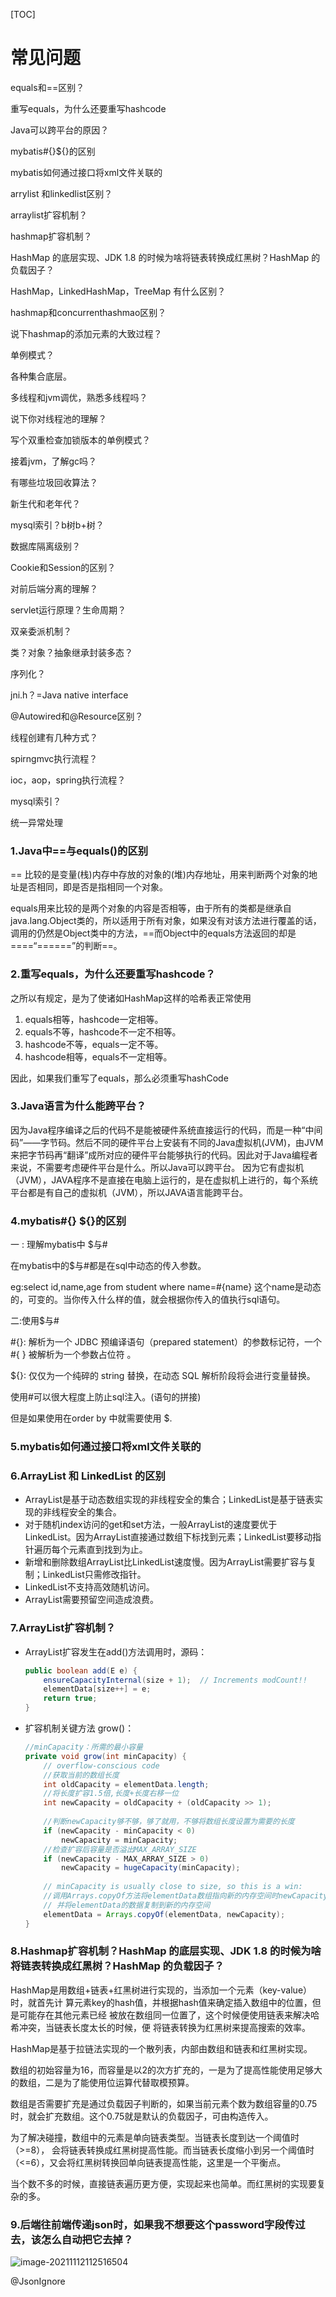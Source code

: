 [TOC]



# 常见问题



equals和==区别？

重写equals，为什么还要重写hashcode

Java可以跨平台的原因？

mybatis#{}${}的区别

mybatis如何通过接口将xml文件关联的

arrylist 和linkedlist区别？

arraylist扩容机制？

hashmap扩容机制？

HashMap 的底层实现、JDK 1.8 的时候为啥将链表转换成红黑树？HashMap 的负载因子？

HashMap，LinkedHashMap，TreeMap 有什么区别？

hashmap和concurrenthashmao区别？

说下hashmap的添加元素的大致过程？

单例模式？

各种集合底层。

多线程和jvm调优，熟悉多线程吗？

说下你对线程池的理解？

写个双重检查加锁版本的单例模式？

接着jvm，了解gc吗？

有哪些垃圾回收算法？

新生代和老年代？

mysql索引？b树b+树？

数据库隔离级别？

Cookie和Session的区别？

对前后端分离的理解？

servlet运行原理？生命周期？

双亲委派机制？

类？对象？抽象继承封装多态？

序列化？

jni.h？=Java native interface

@Autowired和@Resource区别？

线程创建有几种方式？

spirngmvc执行流程？

ioc，aop，spring执行流程？

mysql索引？

统一异常处理



### 1.Java中==与equals()的区别

== 比较的是变量(栈)内存中存放的对象的(堆)内存地址，用来判断两个对象的地址是否相同，即是否是指相同一个对象。

equals用来比较的是两个对象的内容是否相等，由于所有的类都是继承自java.lang.Object类的，所以适用于所有对象，如果没有对该方法进行覆盖的话，调用的仍然是Object类中的方法，==而Object中的equals方法返回的却是====“======”的判断==。



### 2.重写equals，为什么还要重写hashcode？

之所以有规定，是为了使诸如HashMap这样的哈希表正常使用

1. equals相等，hashcode一定相等。
2. equals不等，hashcode不一定不相等。
3. hashcode不等，equals一定不等。
4. hashcode相等，equals不一定相等。

因此，如果我们重写了equals，那么必须重写hashCode





### 3.Java语言为什么能跨平台？

因为Java程序编译之后的代码不是能被硬件系统直接运行的代码，而是一种“中间码”——字节码。然后不同的硬件平台上安装有不同的Java虚拟机(JVM)，由JVM来把字节码再“翻译”成所对应的硬件平台能够执行的代码。因此对于Java编程者来说，不需要考虑硬件平台是什么。所以Java可以跨平台。
因为它有虚拟机（JVM），JAVA程序不是直接在电脑上运行的，是在虚拟机上进行的，每个系统平台都是有自己的虚拟机（JVM），所以JAVA语言能跨平台。 





### 4.mybatis#{} ${}的区别

一 : 理解mybatis中 $与#

  在mybatis中的$与#都是在sql中动态的传入参数。

  eg:select id,name,age from student where name=#{name}  这个name是动态的，可变的。当你传入什么样的值，就会根据你传入的值执行sql语句。

二:使用$与#

  \#{}: 解析为一个 JDBC 预编译语句（prepared statement）的参数标记符，一个 #{ } 被解析为一个参数占位符 。

  ${}: 仅仅为一个纯碎的 string 替换，在动态 SQL 解析阶段将会进行变量替换。

使用#可以很大程度上防止sql注入。(语句的拼接)

 但是如果使用在order by 中就需要使用 $.



### 5.mybatis如何通过接口将xml文件关联的





### 6.ArrayList 和 LinkedList 的区别

+ ArrayList是基于动态数组实现的非线程安全的集合；LinkedList是基于链表实现的非线程安全的集合。
+ 对于随机index访问的get和set方法，一般ArrayList的速度要优于LinkedList。因为ArrayList直接通过数组下标找到元素；LinkedList要移动指针遍历每个元素直到找到为止。
+ 新增和删除数组ArrayList比LinkedList速度慢。因为ArrayList需要扩容与复制；LinkedList只需修改指针。
+ LinkedList不支持高效随机访问。
+ ArrayList需要预留空间造成浪费。



### 7.ArrayList扩容机制？

+ ArrayList扩容发生在add()方法调用时，源码：

  ```java
  public boolean add(E e) {
      ensureCapacityInternal(size + 1);  // Increments modCount!!
      elementData[size++] = e;
      return true;
  }
  ```

+ 扩容机制关键方法 grow()：

  ```java
  //minCapacity：所需的最小容量
  private void grow(int minCapacity) {
      // overflow-conscious code
      //获取当前的数组长度
      int oldCapacity = elementData.length;
      //将长度扩容1.5倍,长度+长度右移一位
      int newCapacity = oldCapacity + (oldCapacity >> 1);
      
      //判断newCapacity够不够，够了就用，不够将数组长度设置为需要的长度
      if (newCapacity - minCapacity < 0)
          newCapacity = minCapacity;
      //检查扩容后容量是否溢出MAX_ARRAY_SIZE
      if (newCapacity - MAX_ARRAY_SIZE > 0)
          newCapacity = hugeCapacity(minCapacity);
      
      // minCapacity is usually close to size, so this is a win:
      //调用Arrays.copyOf方法将elementData数组指向新的内存空间时newCapacity的连续空间
      // 并将elementData的数据复制到新的内存空间
      elementData = Arrays.copyOf(elementData, newCapacity);
  }
  ```





### 8.Hashmap扩容机制？HashMap 的底层实现、JDK 1.8 的时候为啥将链表转换成红黑树？HashMap 的负载因子？

HashMap是用数组+链表+红黑树进行实现的，当添加一个元素（key-value）时，就首先计 算元素key的hash值，并根据hash值来确定插入数组中的位置，但是可能存在其他元素已经 被放在数组同一位置了，这个时候便使用链表来解决哈希冲突，当链表长度太长的时候，便 将链表转换为红黑树来提高搜索的效率。

HashMap是基于拉链法实现的一个散列表，内部由数组和链表和红黑树实现。

数组的初始容量为16，而容量是以2的次方扩充的，一是为了提高性能使用足够大的数组，二是为了能使用位运算代替取模预算。

数组是否需要扩充是通过负载因子判断的，如果当前元素个数为数组容量的0.75时，就会扩充数组。这个0.75就是默认的负载因子，可由构造传入。

为了解决碰撞，数组中的元素是单向链表类型。当链表长度到达一个阈值时（>=8）， 会将链表转换成红黑树提高性能。而当链表长度缩小到另一个阈值时（<=6），又会将红黑树转换回单向链表提高性能，这里是一个平衡点。

当个数不多的时候，直接链表遍历更方便，实现起来也简单。而红黑树的实现要复杂的多。







### 9.后端往前端传递json时，如果我不想要这个password字段传过去，该怎么自动把它去掉？

![image-20211112112516504](常见问题.assets/image-20211112112516504.png)

@JsonIgnore

